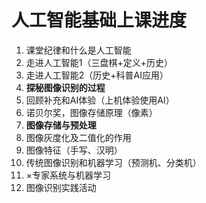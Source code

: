 # 人工智能基础上课进度

1. 课堂纪律和什么是人工智能
2. 走进人工智能1（三盘棋+定义+历史）
3. 走进人工智能2（历史+科普AI应用）
4. **探秘图像识别的过程**
5. 回顾补充和AI体验（上机体验使用AI）
6. 诺贝尔奖，图像存储原理（像素）
7. **图像存储与预处理**
8. 图像灰度化及二值化的作用
9. 图像特征（手写、汉明）
10. 传统图像识别和机器学习（预测机、分类机）
11. ×专家系统与机器学习
12. 图像识别实践活动
